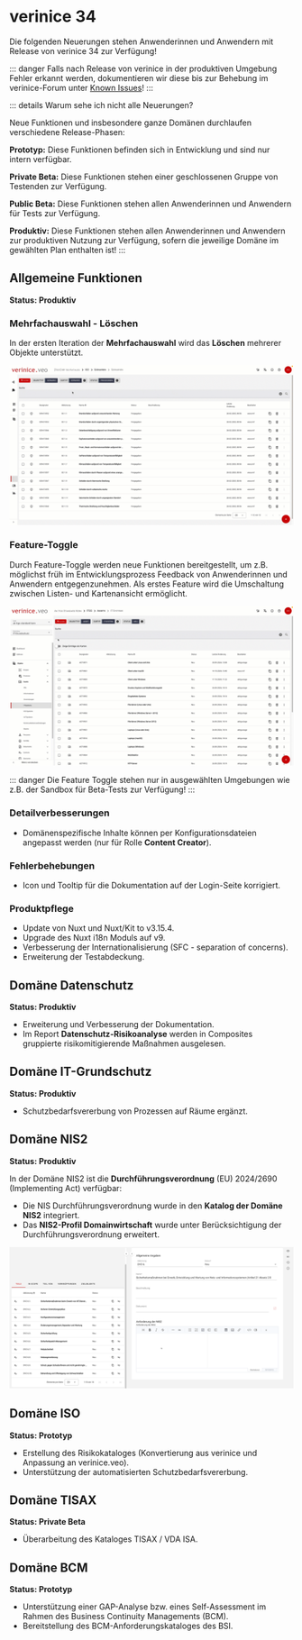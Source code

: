 <!-- © 2025 The Project Contributors - see AUTHORS.txt -->
# verinice 34

Die folgenden Neuerungen stehen Anwenderinnen und Anwendern mit Release von verinice 34 zur Verfügung!

::: danger Falls nach Release von verinice in der produktiven Umgebung Fehler erkannt werden, dokumentieren wir diese bis zur Behebung im verinice-Forum unter [Known Issues](https://forum.verinice.com/c/veo/known-issues/87)!
:::

::: details Warum sehe ich nicht alle Neuerungen?

Neue Funktionen und insbesondere ganze Domänen durchlaufen verschiedene Release-Phasen:

**Prototyp:** Diese Funktionen befinden sich in Entwicklung und sind nur intern verfügbar.

**Private Beta:** Diese Funktionen stehen einer geschlossenen Gruppe von Testenden zur Verfügung.

**Public Beta:** Diese Funktionen stehen allen Anwenderinnen und Anwendern für Tests zur Verfügung.

**Produktiv:** Diese Funktionen stehen allen Anwenderinnen und Anwendern zur produktiven Nutzung zur Verfügung, sofern die jeweilige Domäne im gewählten Plan enthalten ist!
:::

## Allgemeine Funktionen

**Status: Produktiv**

### Mehrfachauswahl - Löschen

In der ersten Iteration der **Mehrfachauswahl** wird das **Löschen** mehrerer Objekte unterstützt.

![Mehrfachauswahl - Löschen](/assets/release-notes/verinice-34-bulk-delete.de.gif)

### Feature-Toggle

Durch Feature-Toggle werden neue Funktionen bereitgestellt, um z.B. möglichst früh im Entwicklungsprozess Feedback von Anwenderinnen und Anwendern entgegenzunehmen. Als erstes Feature wird die Umschaltung zwischen Listen- und Kartenansicht ermöglicht.

![Feature-Toggle - Karten](/assets/release-notes/verinice-34-feature-toggle-cards.de.gif)


::: danger Die Feature Toggle stehen nur in ausgewählten Umgebungen wie z.B. der Sandbox für Beta-Tests zur Verfügung!
:::

### Detailverbesserungen

- Domänenspezifische Inhalte können per Konfigurationsdateien angepasst werden (nur für Rolle **Content Creator**).

### Fehlerbehebungen

- Icon und Tooltip für die Dokumentation auf der Login-Seite korrigiert.

### Produktpflege

- Update von Nuxt und Nuxt/Kit to v3.15.4.
- Upgrade des Nuxt i18n Moduls auf v9.
- Verbesserung der Internationalisierung (SFC - separation of concerns).
- Erweiterung der Testabdeckung.

## Domäne Datenschutz

**Status: Produktiv**

- Erweiterung und Verbesserung der Dokumentation.
- Im Report **Datenschutz-Risikoanalyse** werden in Composites gruppierte risikomitigierende Maßnahmen ausgelesen.

## Domäne IT-Grundschutz

**Status: Produktiv**

- Schutzbedarfsvererbung von Prozessen auf Räume ergänzt.

## Domäne NIS2

**Status: Produktiv**

In der Domäne NIS2 ist die **Durchführungsverordnung** (EU) 2024/2690 (Implementing Act) verfügbar:
- Die NIS Durchführungsverordnung wurde in den **Katalog der Domäne NIS2** integriert.
- Das **NIS2-Profil Domainwirtschaft** wurde unter Berücksichtigung der Durchführungsverordnung erweitert.

![NIS2 Durchführungsverordnung](/assets/release-notes/verinice-34-nis2-implementing-acts.de.png)

## Domäne ISO

**Status: Prototyp**

- Erstellung des Risikokataloges (Konvertierung aus verinice und Anpassung an verinice.veo).
- Unterstützung der automatisierten Schutzbedarfsvererbung.

## Domäne TISAX

**Status: Private Beta**

- Überarbeitung des Kataloges TISAX / VDA ISA.

## Domäne BCM

**Status: Prototyp**

- Unterstützung einer GAP-Analyse bzw. eines Self-Assessment im Rahmen des Business Continuity Managements (BCM).
- Bereitstellung des BCM-Anforderungskataloges des BSI.
